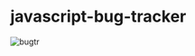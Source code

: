 # javascript-bug-tracker
![bugtr](https://user-images.githubusercontent.com/61211600/98019239-b1c77d00-1e2b-11eb-8fc8-a8176e5e9694.png)
